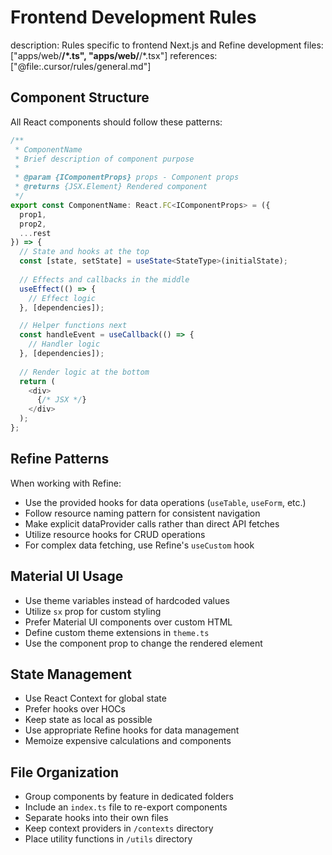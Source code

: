 # Frontend Development Rules
description: Rules specific to frontend Next.js and Refine development
files: ["apps/web/**/*.ts", "apps/web/**/*.tsx"]
references: ["@file:.cursor/rules/general.md"]

## Component Structure

All React components should follow these patterns:

```typescript
/**
 * ComponentName
 * Brief description of component purpose
 * 
 * @param {IComponentProps} props - Component props
 * @returns {JSX.Element} Rendered component
 */
export const ComponentName: React.FC<IComponentProps> = ({ 
  prop1, 
  prop2,
  ...rest
}) => {
  // State and hooks at the top
  const [state, setState] = useState<StateType>(initialState);
  
  // Effects and callbacks in the middle
  useEffect(() => {
    // Effect logic
  }, [dependencies]);

  // Helper functions next
  const handleEvent = useCallback(() => {
    // Handler logic
  }, [dependencies]);
  
  // Render logic at the bottom
  return (
    <div>
      {/* JSX */}
    </div>
  );
};
```

## Refine Patterns

When working with Refine:

- Use the provided hooks for data operations (`useTable`, `useForm`, etc.)
- Follow resource naming pattern for consistent navigation
- Make explicit dataProvider calls rather than direct API fetches
- Utilize resource hooks for CRUD operations
- For complex data fetching, use Refine's `useCustom` hook

## Material UI Usage

- Use theme variables instead of hardcoded values
- Utilize `sx` prop for custom styling
- Prefer Material UI components over custom HTML
- Define custom theme extensions in `theme.ts`
- Use the component prop to change the rendered element

## State Management

- Use React Context for global state
- Prefer hooks over HOCs
- Keep state as local as possible
- Use appropriate Refine hooks for data management
- Memoize expensive calculations and components

## File Organization

- Group components by feature in dedicated folders
- Include an `index.ts` file to re-export components
- Separate hooks into their own files
- Keep context providers in `/contexts` directory
- Place utility functions in `/utils` directory 